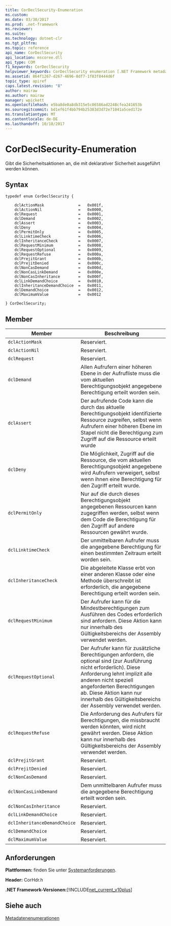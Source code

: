 ```yaml
---
title: CorDeclSecurity-Enumeration
ms.custom: 
ms.date: 03/30/2017
ms.prod: .net-framework
ms.reviewer: 
ms.suite: 
ms.technology: dotnet-clr
ms.tgt_pltfrm: 
ms.topic: reference
api_name: CorDeclSecurity
api_location: mscoree.dll
api_type: COM
f1_keywords: CorDeclSecurity
helpviewer_keywords: CorDeclSecurity enumeration [.NET Framework metadata]
ms.assetid: 864f1267-d267-4696-8df7-1f83f8444d6f
topic_type: apiref
caps.latest.revision: "8"
author: mairaw
ms.author: mairaw
manager: wpickett
ms.openlocfilehash: e5ba8de0a8db315e5c06586ad2248cfea241653b
ms.sourcegitcommit: bd1ef61f4bb794b25383d3d72e71041a5ced172e
ms.translationtype: MT
ms.contentlocale: de-DE
ms.lasthandoff: 10/18/2017
---
```

# <a name="cordeclsecurity-enumeration"></a>CorDeclSecurity-Enumeration
Gibt die Sicherheitsaktionen an, die mit deklarativer Sicherheit ausgeführt werden können.  
  
## <a name="syntax"></a>Syntax  
  
```  
typedef enum CorDeclSecurity {  
  
    dclActionMask               =   0x001f,  
    dclActionNil                =   0x0000,  
    dclRequest                  =   0x0001,  
    dclDemand                   =   0x0002,  
    dclAssert                   =   0x0003,  
    dclDeny                     =   0x0004,  
    dclPermitOnly               =   0x0005,  
    dclLinktimeCheck            =   0x0006,  
    dclInheritanceCheck         =   0x0007,  
    dclRequestMinimum           =   0x0008,  
    dclRequestOptional          =   0x0009,  
    dclRequestRefuse            =   0x000a,  
    dclPrejitGrant              =   0x000b,  
    dclPrejitDenied             =   0x000c,  
    dclNonCasDemand             =   0x000d,  
    dclNonCasLinkDemand         =   0x000e,  
    dclNonCasInheritance        =   0x000f,  
    dclLinkDemandChoice         =   0x0010,  
    dclInheritanceDemandChoice  =   0x0011,  
    dclDemandChoice             =   0x0012,  
    dclMaximumValue             =   0x0012  
  
} CorDeclSecurity;  
```  
  
## <a name="members"></a>Member  
  
|Member|Beschreibung|  
|------------|-----------------|  
|`dclActionMask`|Reserviert.|  
|`dclActionNil`|Reserviert.|  
|`dclRequest`|Reserviert.|  
|`dclDemand`|Allen Aufrufern einer höheren Ebene in der Aufrufliste muss die vom aktuellen Berechtigungsobjekt angegebene Berechtigung erteilt worden sein.|  
|`dclAssert`|Der aufrufende Code kann die durch das aktuelle Berechtigungsobjekt identifizierte Ressource zugreifen, selbst wenn Aufrufern einer höheren Ebene im Stapel nicht die Berechtigung zum Zugriff auf die Ressource erteilt wurde|  
|`dclDeny`|Die Möglichkeit, Zugriff auf die Ressource, die vom aktuellen Berechtigungsobjekt angegebene wird Aufrufern verweigert, selbst wenn ihnen eine Berechtigung für den Zugriff erteilt wurde.|  
|`dclPermitOnly`|Nur auf die durch dieses Berechtigungsobjekt angegebenen Ressourcen kann zugegriffen werden, selbst wenn dem Code die Berechtigung für den Zugriff auf andere Ressourcen gewährt wurde.|  
|`dclLinktimeCheck`|Der unmittelbaren Aufrufer muss die angegebene Berechtigung für einen bestimmten Zeitraum erteilt worden sein.|  
|`dclInheritanceCheck`|Die abgeleitete Klasse erbt von einer anderen Klasse oder eine Methode überschreibt ist erforderlich, die angegebene Berechtigung erteilt worden sein.|  
|`dclRequestMinimum`|Der Aufrufer kann für die Mindestberechtigungen zum Ausführen des Codes erforderlich sind anfordern. Diese Aktion kann nur innerhalb des Gültigkeitsbereichs der Assembly verwendet werden.|  
|`dclRequestOptional`|Der Aufrufer kann für zusätzliche Berechtigungen anfordern, die optional sind (zur Ausführung nicht erforderlich). Diese Anforderung lehnt implizit alle anderen nicht speziell angeforderten Berechtigungen ab. Diese Aktion kann nur innerhalb des Gültigkeitsbereichs der Assembly verwendet werden.|  
|`dclRequestRefuse`|Die Anforderung des Aufrufers für Berechtigungen, die missbraucht werden könnten, wird nicht gewährt werden. Diese Aktion kann nur innerhalb des Gültigkeitsbereichs der Assembly verwendet werden.|  
|`dclPrejitGrant`|Reserviert.|  
|`dclPrejitDenied`|Reserviert.|  
|`dclNonCasDemand`|Reserviert.|  
|`dclNonCasLinkDemand`|Dem unmittelbaren Aufrufer muss die angegebene Berechtigung erteilt worden sein.|  
|`dclNonCasInheritance`|Reserviert.|  
|`dclLinkDemandChoice`|Reserviert.|  
|`dclInheritanceDemandChoice`|Reserviert.|  
|`dclDemandChoice`|Reserviert.|  
|`dclMaximumValue`|Reserviert.|  
  
## <a name="requirements"></a>Anforderungen  
 **Plattformen:** finden Sie unter [Systemanforderungen](../../../../docs/framework/get-started/system-requirements.md).  
  
 **Header:** CorHdr.h  
  
 **.NET Framework-Versionen:**[!INCLUDE[net_current_v10plus](../../../../includes/net-current-v10plus-md.md)]  
  
## <a name="see-also"></a>Siehe auch  
 [Metadatenenumerationen](../../../../docs/framework/unmanaged-api/metadata/metadata-enumerations.md)
